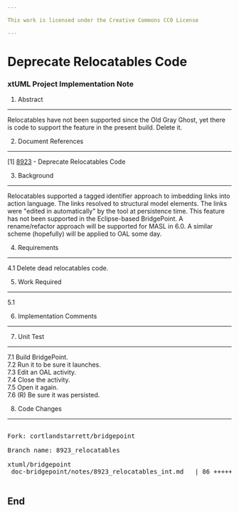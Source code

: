 ```yaml
---

This work is licensed under the Creative Commons CC0 License

---
```


# Deprecate Relocatables Code
### xtUML Project Implementation Note


1. Abstract
-----------
Relocatables have not been supported since the Old Gray Ghost, yet there is
code to support the feature in the present build.  Delete it.

2. Document References
----------------------
[1] [8923](https://support.onefact.net/issues/8923) - Deprecate Relocatables Code  

3. Background
-------------
Relocatables supported a tagged identifier approach to imbedding links
into action language.  The links resolved to structural model elements.
The links were "edited in automatically" by the tool at persistence time.
This feature has not been supported in the Eclipse-based BridgePoint.
A rename/refactor approach will be supported for MASL in 6.0.  A similar
scheme (hopefully) will be applied to OAL some day.

4. Requirements
---------------
4.1 Delete dead relocatables code.

5. Work Required
----------------
5.1 
  
6. Implementation Comments
--------------------------
  
7. Unit Test
------------
7.1 Build BridgePoint.  
7.2 Run it to be sure it launches.  
7.3 Edit an OAL activity.  
7.4 Close the activity.  
7.5 Open it again.  
7.6 (R) Be sure it was persisted.  

8. Code Changes
---------------
<pre>

Fork: cortlandstarrett/bridgepoint

Branch name: 8923_relocatables

xtuml/bridgepoint
 doc-bridgepoint/notes/8923_relocatables_int.md   | 86 +++++++++++++++++++++++++++++++++++++++++++++++++++

</pre>

End
---


